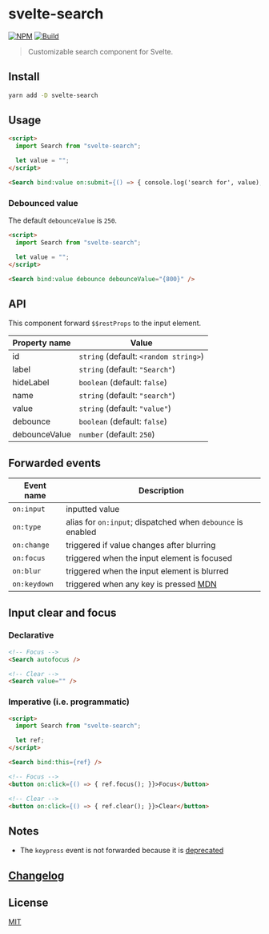 # svelte-search

[![NPM][npm]][npm-url]
[![Build][build]][build-badge]

> Customizable search component for Svelte.

## Install

```bash
yarn add -D svelte-search
```

## Usage

```html
<script>
  import Search from "svelte-search";

  let value = "";
</script>

<Search bind:value on:submit={() => { console.log('search for', value); }} />
```

### Debounced value

The default `debounceValue` is `250`.

```html
<script>
  import Search from "svelte-search";

  let value = "";
</script>

<Search bind:value debounce debounceValue="{800}" />
```

## API

This component forward `$$restProps` to the input element.

| Property name | Value                                 |
| ------------- | ------------------------------------- |
| id            | `string` (default: `<random string>`) |
| label         | `string` (default: `"Search"`)        |
| hideLabel     | `boolean` (default: `false`)          |
| name          | `string` (default: `"search"`)        |
| value         | `string` (default: `"value"`)         |
| debounce      | `boolean` (default: `false`)          |
| debounceValue | `number` (default: `250`)             |

## Forwarded events

| Event name   | Description                                                                                                      |
| ------------ | ---------------------------------------------------------------------------------------------------------------- |
| `on:input`   | inputted value                                                                                                   |
| `on:type`    | alias for `on:input`; dispatched when `debounce` is enabled                                                      |
| `on:change`  | triggered if value changes after blurring                                                                        |
| `on:focus`   | triggered when the input element is focused                                                                      |
| `on:blur`    | triggered when the input element is blurred                                                                      |
| `on:keydown` | triggered when any key is pressed [MDN](https://developer.mozilla.org/en-US/docs/Web/API/Document/keydown_event) |

## Input clear and focus

### Declarative

```html
<!-- Focus -->
<Search autofocus />

<!-- Clear -->
<Search value="" />
```

### Imperative (i.e. programmatic)

```html
<script>
  import Search from "svelte-search";

  let ref;
</script>

<Search bind:this={ref} />

<!-- Focus -->
<button on:click={() => { ref.focus(); }}>Focus</button>

<!-- Clear -->
<button on:click={() => { ref.clear(); }}>Clear</button>
```

## Notes

- The `keypress` event is not forwarded because it is [deprecated](https://developer.mozilla.org/en-US/docs/Web/API/Document/keypress_event)

## [Changelog](CHANGELOG.md)

## License

[MIT](LICENSE)

[npm]: https://img.shields.io/npm/v/svelte-search.svg?color=blue
[npm-url]: https://npmjs.com/package/svelte-search
[build]: https://travis-ci.com/metonym/svelte-search.svg?branch=master
[build-badge]: https://travis-ci.com/metonym/svelte-search
